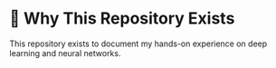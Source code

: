# 🎯 Why This Repository Exists

This repository exists to document my hands-on experience on deep learning and neural networks.
